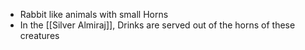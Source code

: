 - Rabbit like animals with small Horns
- In the [[Silver Almiraj]], Drinks are served out of the horns of these creatures